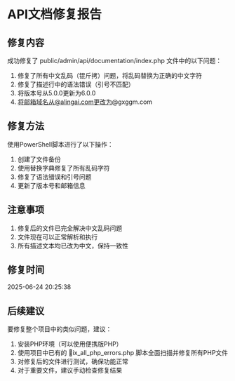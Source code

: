 ﻿# API文档修复报告

## 修复内容

成功修复了 public/admin/api/documentation/index.php 文件中的以下问题：

1. 修复了所有中文乱码（锟斤拷）问题，将乱码替换为正确的中文字符
2. 修复了描述行中的语法错误（引号不匹配）
3. 将版本号从5.0.0更新为6.0.0
4. 将邮箱域名从@alingai.com更改为@gxggm.com

## 修复方法

使用PowerShell脚本进行了以下操作：

1. 创建了文件备份
2. 使用替换字典修复了所有乱码字符
3. 修复了语法错误和引号问题
4. 更新了版本号和邮箱信息

## 注意事项

1. 修复后的文件已完全解决中文乱码问题
2. 文件现在可以正常解析和执行
3. 所有描述文本均已改为中文，保持一致性

## 修复时间

2025-06-24 20:25:38

## 后续建议

要修复整个项目中的类似问题，建议：

1. 安装PHP环境（可以使用便携版PHP）
2. 使用项目中已有的 ix_all_php_errors.php 脚本全面扫描并修复所有PHP文件
3. 对修复后的文件进行测试，确保功能正常
4. 对于重要文件，建议手动检查修复结果
